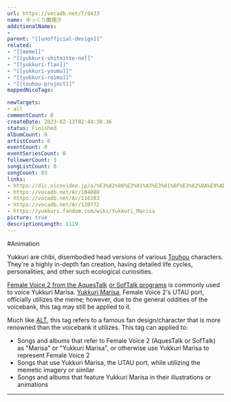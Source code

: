 ```yaml
---
url: https://vocadb.net/T/9433
name: ゆっくり魔理沙
additionalNames: 
- 
parent: "[[unofficial-design]]"
related:
- "[[meme]]"
- "[[yukkuri-shiteitte-ne]]"
- "[[yukkuri-flan]]"
- "[[yukkuri-youmu]]"
- "[[yukkuri-reimu]]"
- "[[touhou-project]]"
mappedNicoTags:

newTargets:
- all
commentCount: 0
createDate: 2023-02-13T02:44:38.36
status: Finished
albumCount: 0
artistCount: 6
eventCount: 0
eventSeriesCount: 0
followerCount: 3
songListCount: 0
songCount: 83
links: 
- https://dic.nicovideo.jp/a/%E3%82%86%E3%81%A3%E3%81%8F%E3%82%8A%E9%AD%94%E7%90%86%E6%B2%99
- https://vocadb.net/Ar/104088
- https://vocadb.net/Ar/116103
- https://vocadb.net/Ar/120772
- https://yukkuri.fandom.com/wiki/Yukkuri_Marisa
picture: true
descriptionLength: 1119
---
```


#Animation

Yukkuri are chibi, disembodied head versions of various [Touhou](https://vocadb.net/T/431/touhou-project) characters. They're a highly in-depth fan creation, having detailed life cycles, personalities, and other such ecological curiosities.

[Female Voice 2 from the AquesTalk](https://vocadb.net/Ar/104088) [or SofTalk programs](https://vocadb.net/Ar/116103) is commonly used to voice Yukkuri Marisa. [Yukkuri Marisa](https://vocadb.net/Ar/120772), Female Voice 2's UTAU port, officially utilizes the meme; however, due to the general oddities of the voicebank, this tag may still be applied to it.

Much like [ALT](https://vocadb.net/T/9328/alt), this tag refers to a famous fan design/character that is more renowned than the voicebank it utilizes. This tag can applied to:
* Songs and albums that refer to Female Voice 2 (AquesTalk or SofTalk) as "Marisa" or "Yukkuri Marisa", or otherwise use Yukkuri Marisa to represent Female Voice 2
* Songs that use Yukkuri Marisa, the UTAU port, while utilizing the memetic imagery or similar
* Songs and albums that feature Yukkuri Marisa in their illustrations or animations

---


